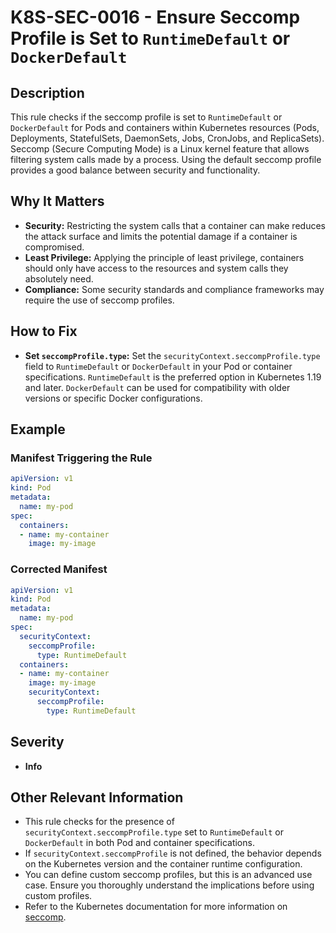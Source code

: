 # K8S-SEC-0016 - Ensure Seccomp Profile is Set to `RuntimeDefault` or `DockerDefault`

## Description

This rule checks if the seccomp profile is set to `RuntimeDefault` or `DockerDefault` for Pods and containers within Kubernetes resources (Pods, Deployments, StatefulSets, DaemonSets, Jobs, CronJobs, and ReplicaSets). Seccomp (Secure Computing Mode) is a Linux kernel feature that allows filtering system calls made by a process. Using the default seccomp profile provides a good balance between security and functionality.

## Why It Matters

-   **Security:**  Restricting the system calls that a container can make reduces the attack surface and limits the potential damage if a container is compromised.
-   **Least Privilege:**  Applying the principle of least privilege, containers should only have access to the resources and system calls they absolutely need.
-   **Compliance:**  Some security standards and compliance frameworks may require the use of seccomp profiles.

## How to Fix

-   **Set `seccompProfile.type`:** Set the `securityContext.seccompProfile.type` field to `RuntimeDefault` or `DockerDefault` in your Pod or container specifications. `RuntimeDefault` is the preferred option in Kubernetes 1.19 and later. `DockerDefault` can be used for compatibility with older versions or specific Docker configurations.

## Example

### Manifest Triggering the Rule

```yaml
apiVersion: v1
kind: Pod
metadata:
  name: my-pod
spec:
  containers:
  - name: my-container
    image: my-image
```

### Corrected Manifest

```yaml
apiVersion: v1
kind: Pod
metadata:
  name: my-pod
spec:
  securityContext:
    seccompProfile:
      type: RuntimeDefault
  containers:
  - name: my-container
    image: my-image
    securityContext:
      seccompProfile:
        type: RuntimeDefault
```

## Severity

  - **Info**

## Other Relevant Information

-   This rule checks for the presence of `securityContext.seccompProfile.type` set to `RuntimeDefault` or `DockerDefault` in both Pod and container specifications.
-   If `securityContext.seccompProfile` is not defined, the behavior depends on the Kubernetes version and the container runtime configuration.
-   You can define custom seccomp profiles, but this is an advanced use case. Ensure you thoroughly understand the implications before using custom profiles.
-   Refer to the Kubernetes documentation for more information on [seccomp](https://kubernetes.io/docs/tutorials/security/seccomp/).
